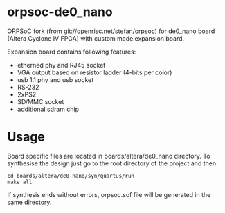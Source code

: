 orpsoc-de0_nano
===============

ORPSoC fork (from git://openrisc.net/stefan/orpsoc) for de0_nano board (Altera Cyclone IV FPGA) 
with custom made expansion board.

Expansion board contains following features:
- etherned phy and RJ45 socket
- VGA output based on resistor ladder (4-bits per color)
- usb 1.1 phy and usb socket
- RS-232
- 2xPS2
- SD/MMC socket
- additional sdram chip

Usage
=====

Board specific files are located in boards/altera/de0_nano directory. To synthesise the design just go
to the root directory of the project and then:

    cd boards/altera/de0_nano/syn/quartus/run
    make all

If synthesis ends without errors, orpsoc.sof file will be generated in the same directory.
